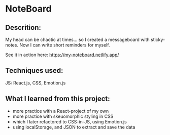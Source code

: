 # NoteBoard

## Descrition: ##
My head can be chaotic at times... so I created a messageboard with sticky-notes. Now I can write short reminders for myself.

See it in action here:
https://my-noteboard.netlify.app/

## Techniques used: ##
JS: React.js, CSS, Emotion.js

## What I learned from this project: ##
* more practice with a React-project of my own
* more practice with skeuomorphic styling in CSS
* which I later refactored to CSS-in-JS, using Emotion.js
* using localStorage, and JSON to extract and save the data
